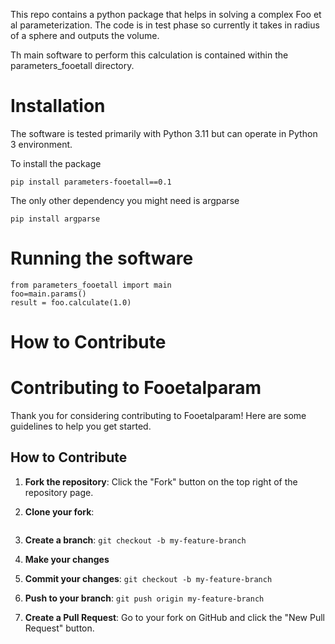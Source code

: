 This repo contains a python package that helps in solving a complex Foo et al parameterization. The code is in test phase so currently it takes in radius of a sphere and outputs the volume. 

Th main software to perform this calculation is contained within the parameters_fooetall directory.

# Installation
The software is tested primarily with Python 3.11 but can operate in Python 3 environment.

To install the package
```
pip install parameters-fooetall==0.1

```


The only other dependency you might need is argparse


`pip install argparse`


# Running the software

```
from parameters_fooetall import main
foo=main.params()
result = foo.calculate(1.0)
```



# How to Contribute
# Contributing to Fooetalparam

Thank you for considering contributing to Fooetalparam! Here are some guidelines to help you get started.

## How to Contribute

1. **Fork the repository**: Click the "Fork" button on the top right of the repository page.
2. **Clone your fork**: 
   ```   git clone https://github.com/yourusername/fooetalparam.git
3. **Create a branch**:
   `git checkout -b my-feature-branch`

 4. **Make your changes**
 5. **Commit your changes**:
     `git checkout -b my-feature-branch`
 6. **Push to your branch**:
    `git push origin my-feature-branch`
 7. **Create a Pull Request**: Go to your fork on GitHub and click the "New Pull Request" button. 
